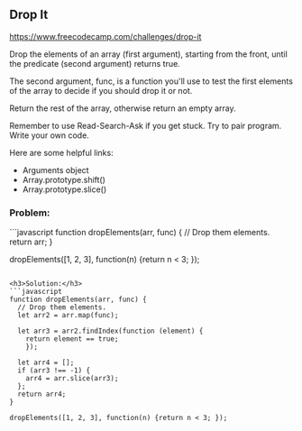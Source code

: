 <h2>Drop It</h2>

https://www.freecodecamp.com/challenges/drop-it

Drop the elements of an array (first argument), starting from the front, until the predicate (second argument) returns true.

The second argument, func, is a function you'll use to test the first elements of the array to decide if you should drop it or not.

Return the rest of the array, otherwise return an empty array.

Remember to use Read-Search-Ask if you get stuck. Try to pair program. Write your own code.

Here are some helpful links:

- Arguments object
- Array.prototype.shift()
- Array.prototype.slice()

<h3>Problem:</h3>
```javascript
function dropElements(arr, func) {
  // Drop them elements.
  return arr;
}

dropElements([1, 2, 3], function(n) {return n < 3; });
```

<h3>Solution:</h3>
```javascript
function dropElements(arr, func) {
  // Drop them elements.
  let arr2 = arr.map(func);
  
  let arr3 = arr2.findIndex(function (element) {
  	return element == true;
	});
  
  let arr4 = [];
  if (arr3 !== -1) {
  	arr4 = arr.slice(arr3);
  };
  return arr4;
}

dropElements([1, 2, 3], function(n) {return n < 3; });
```
